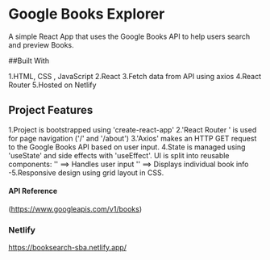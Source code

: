 # Google Books Explorer
A simple React App that uses the Google Books API to help users search and preview Books.

##Built With

1.HTML, CSS , JavaScript
2.React
3.Fetch  data from API using axios 
4.React Router
5.Hosted on Netlify

## Project Features

1.Project is bootstrapped using 'create-react-app'
2.'React Router ' is used for page navigation ('/' and '/about')
3.'Axios' makes an HTTP GET request to the Google Books API based on user input.
4.State is managed using 'useState' and side effects with 'useEffect'.
UI is split into reusable components:
'<SearchBar />' ==> Handles user input
'<BookCard />' ==> Displays individual book info
-5.Responsive design using grid layout in CSS.



#### API Reference
(https://www.googleapis.com/v1/books)

### Netlify
https://booksearch-sba.netlify.app/